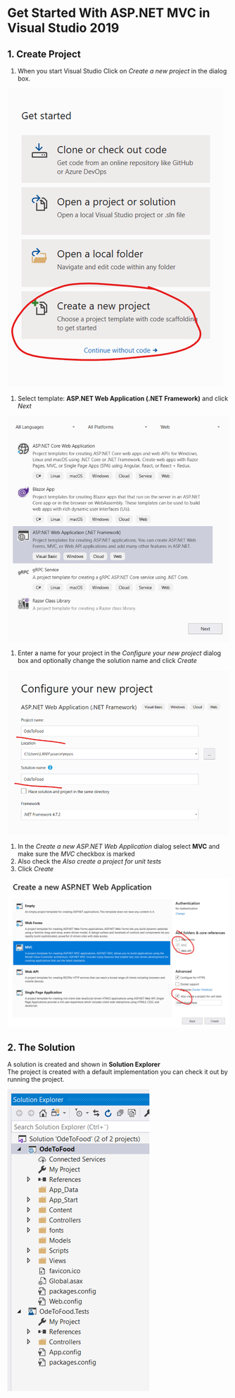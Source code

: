 # Get Started With ASP.NET MVC in Visual Studio 2019

## 1. Create Project

1. When you start Visual Studio Click on *Create a new project* in the dialog box.

![Get Started](GetStarted.png)

1. Select template: **ASP.NET Web Application (.NET Framework)** and click *Next*

![Select Template](SelectTemplate.png)

1. Enter a name for your project in the *Configure your new project* dialog box and optionally change the solution name and click *Create* 

![Configure Project](ConfigureProject.png)

1. In the *Create a new ASP.NET Web Application* dialog select **MVC** and make sure the *MVC* checkbox is marked
1. Also check the *Also create a project for unit tests*
1. Click *Create*

![Create Project](CreateProject.png)

## 2. The Solution

A solution is created and shown in **Solution Explorer**  
The project is created with a default implementation you can check it out by running the project.

![Solution Explorer](SolutionExplorer.png)

